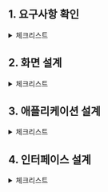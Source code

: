 ## **1. 요구사항 확인**

<details>
<summary>체크리스트</summary>
<div markdown="1">
  
- ### <code>**1회독**</code>
- [x] ~~1. 현행 시스템 분석~~
- [x] ~~2. 요구사항 확인~~ 
- [x] ~~3. 분석 모델 확인~~ 

</div>
</details>

## **2. 화면 설계**

<details>
<summary>체크리스트</summary>
<div markdown="1">

- ### <code>**1회독**</code>
- [x] ~~1. UI 요구사항 확인~~
- [x] ~~2. UI 설계~~

</div>
</details>

## **3. 애플리케이션 설계**

<details>
<summary>체크리스트</summary>
<div markdown="1">

- [ ] 1. 공동 모듈 설계
- [ ] 2. 객체 지향 설계

</div>
</details>

## **4. 인터페이스 설계**

<details>
<summary>체크리스트</summary>
<div markdown="1">

- [ ] 1. 인터페이스 요구사항 확인
- [ ] 2. 인터페이스 대상 식별
- [ ] 3. 인터페이스 상세 설계

</div>
</details>
